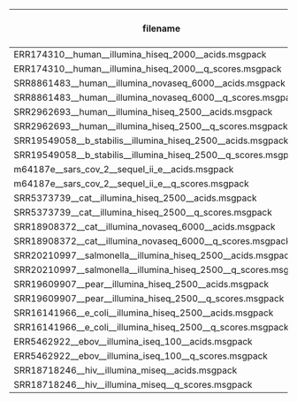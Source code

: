 | filename                                                       | ctx type               | orig. ctx no. | binned ctx no. | orig. rate | binned rate | dummy rate |
|----------------------------------------------------------------|------------------------|--------------:|---------------:|------------|-------------|------------|
| ERR174310__human__illumina_hiseq_2000__acids.msgpack           | light_ao8_qo0_pb0_qm1  |         65536 |          22440 | 1.8343433  | 1.8680468   | 1.9762784  |
| ERR174310__human__illumina_hiseq_2000__q_scores.msgpack        | generic_ao0_qo2_pb6    |         74854 |          18055 | 2.3280263  | 2.6904142   | 3.7842848  |
| SRR8861483__human__illumina_novaseq_6000__acids.msgpack        | light_ao8_qo0_pb0_qm1  |         65536 |          15821 | 1.8362569  | 1.8846421   | 1.9789689  |
| SRR8861483__human__illumina_novaseq_6000__q_scores.msgpack     | generic_ao2_qo1_pb6    |          4156 |           2154 | 0.5422133  | 0.55309355  | 0.7640397  |
| SRR2962693__human__illumina_hiseq_2500__acids.msgpack          | light_ao8_qo0_pb0_qm1  |         65536 |          16620 | 1.9065356  | 1.936624    | 1.999837   |
| SRR2962693__human__illumina_hiseq_2500__q_scores.msgpack       | generic_ao0_qo2_pb6    |         23633 |           1688 | 1.4530900  | 1.5139407   | 1.9596039  |
| SRR19549058__b_stabilis__illumina_hiseq_2500__acids.msgpack    | light_ao8_qo0_pb0_qm1  |         65536 |          27329 | 1.7648101  | 1.797492    | 1.9204142  |
| SRR19549058__b_stabilis__illumina_hiseq_2500__q_scores.msgpack | generic_ao0_qo2_pb6    |         23221 |            363 | 1.0534605  | 1.1090238   | 1.535664   |
| m64187e__sars_cov_2__sequel_ii_e__acids.msgpack                | generic_ao8_qo0_pb0    |         87093 |          53266 | 1.3062766  | 1.4495015   | 1.9995453  |
| m64187e__sars_cov_2__sequel_ii_e__q_scores.msgpack             | light_ao0_qo4_pb0_qm16 |         65536 |            407 | 1.0913382  | 1.119422    | 1.4806273  |
| SRR5373739__cat__illumina_hiseq_2500__acids.msgpack            | generic_ao4_qo1_pb2    |         11213 |              8 | 1.9178923  | 1.9503715   | 1.9802411  |
| SRR5373739__cat__illumina_hiseq_2500__q_scores.msgpack         | light_ao0_qo4_pb3_qm16 |         14810 |              6 | 0.7870272  | 0.83380574  | 0.9821181  |
| SRR18908372__cat__illumina_novaseq_6000__acids.msgpack         | light_ao4_qo3_pb2_qm8  |         27648 |          13133 | 1.9188511  | 1.928996    | 1.9859153  |
| SRR18908372__cat__illumina_novaseq_6000__q_scores.msgpack      | light_ao0_qo4_pb3_qm16 |          1725 |            103 | 0.4196878  | 0.42710626  | 0.4811454  |
| SRR20210997__salmonella__illumina_hiseq_2500__acids.msgpack    | light_ao8_qo0_pb0_qm1  |         65536 |          31130 | 1.9040625  | 1.9258752   | 2.001345   |
| SRR20210997__salmonella__illumina_hiseq_2500__q_scores.msgpack | generic_ao3_qo3_pb0    |          2355 |            224 | 0.45801452 | 0.45916292  | 0.4842346  |
| SRR19609907__pear__illumina_hiseq_2500__acids.msgpack          | generic_ao8_qo0_pb0    |         71799 |          13958 | 1.8250997  | 1.8819417   | 1.9684256  |
| SRR19609907__pear__illumina_hiseq_2500__q_scores.msgpack       | light_ao0_qo4_pb3_qm16 |           868 |            333 | 0.47679535 | 0.47716048  | 0.5075786  |
| SRR16141966__e_coli__illumina_hiseq_2500__acids.msgpack        | generic_ao8_qo0_pb0    |         59081 |          38592 | 0.8189294  | 0.8645096   | 1.954075   |
| SRR16141966__e_coli__illumina_hiseq_2500__q_scores.msgpack     | light_ao0_qo3_pb0_qm32 |         27525 |            463 | 0.7264000  | 0.8849423   | 1.1798589  |
| ERR5462922__ebov__illumina_iseq_100__acids.msgpack             | generic_ao8_qo0_pb0    |         81521 |          38902 | 0.5528092  | 0.7684268   | 1.9750485  |
| ERR5462922__ebov__illumina_iseq_100__q_scores.msgpack          | light_ao2_qo4_pb2_qm8  |          5041 |              9 | 0.15876424 | 0.1647008   | 0.17681403 |
| SRR18718246__hiv__illumina_miseq__acids.msgpack                | generic_ao8_qo0_pb0    |         75556 |          20690 | 0.33925304 | 0.38645545  | 1.9909452  |
| SRR18718246__hiv__illumina_miseq__q_scores.msgpack             | generic_ao4_qo1_pb2    |         24377 |           9566 | 1.9584363  | 2.020547    | 2.7235699  |
